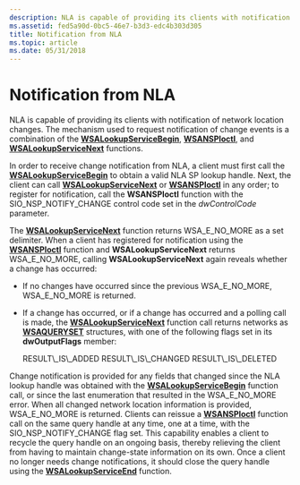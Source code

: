 ```yaml
---
description: NLA is capable of providing its clients with notification of network location changes. The mechanism used to request notification of change events is a combination of the WSALookupServiceBegin, WSANSPIoctl, and WSALookupServiceNext functions.
ms.assetid: fed5a90d-0bc5-46e7-b3d3-edc4b303d305
title: Notification from NLA
ms.topic: article
ms.date: 05/31/2018
---
```


# Notification from NLA

NLA is capable of providing its clients with notification of network location changes. The mechanism used to request notification of change events is a combination of the [**WSALookupServiceBegin**](/windows/desktop/api/Winsock2/nf-winsock2-wsalookupservicebegina), [**WSANSPIoctl**](/windows/desktop/api/Winsock2/nf-winsock2-wsanspioctl), and [**WSALookupServiceNext**](/windows/desktop/api/Winsock2/nf-winsock2-wsalookupservicenexta) functions.

In order to receive change notification from NLA, a client must first call the [**WSALookupServiceBegin**](/windows/desktop/api/Winsock2/nf-winsock2-wsalookupservicebegina) to obtain a valid NLA SP lookup handle. Next, the client can call [**WSALookupServiceNext**](/windows/desktop/api/Winsock2/nf-winsock2-wsalookupservicenexta) or [**WSANSPIoctl**](/windows/desktop/api/Winsock2/nf-winsock2-wsanspioctl) in any order; to register for notification, call the **WSANSPIoctl** function with the SIO\_NSP\_NOTIFY\_CHANGE control code set in the *dwControlCode* parameter.

The [**WSALookupServiceNext**](/windows/desktop/api/Winsock2/nf-winsock2-wsalookupservicenexta) function returns WSA\_E\_NO\_MORE as a set delimiter. When a client has registered for notification using the [**WSANSPIoctl**](/windows/desktop/api/Winsock2/nf-winsock2-wsanspioctl) function and **WSALookupServiceNext** returns WSA\_E\_NO\_MORE, calling **WSALookupServiceNext** again reveals whether a change has occurred:

-   If no changes have occurred since the previous WSA\_E\_NO\_MORE, WSA\_E\_NO\_MORE is returned.
-   If a change has occurred, or if a change has occurred and a polling call is made, the [**WSALookupServiceNext**](/windows/desktop/api/Winsock2/nf-winsock2-wsalookupservicenexta) function call returns networks as [**WSAQUERYSET**](/windows/desktop/api/Winsock2/ns-winsock2-wsaquerysetw) structures, with one of the following flags set in its **dwOutputFlags** member:

    <dl> RESULT\_IS\_ADDED  
    RESULT\_IS\_CHANGED  
    RESULT\_IS\_DELETED  
    </dl>

Change notification is provided for any fields that changed since the NLA lookup handle was obtained with the [**WSALookupServiceBegin**](/windows/desktop/api/Winsock2/nf-winsock2-wsalookupservicebegina) function call, or since the last enumeration that resulted in the WSA\_E\_NO\_MORE error. When all changed network location information is provided, WSA\_E\_NO\_MORE is returned. Clients can reissue a [**WSANSPIoctl**](/windows/desktop/api/Winsock2/nf-winsock2-wsanspioctl) function call on the same query handle at any time, one at a time, with the SIO\_NSP\_NOTIFY\_CHANGE flag set. This capability enables a client to recycle the query handle on an ongoing basis, thereby relieving the client from having to maintain change-state information on its own. Once a client no longer needs change notifications, it should close the query handle using the [**WSALookupServiceEnd**](/windows/desktop/api/Winsock2/nf-winsock2-wsalookupserviceend) function.

 

 



